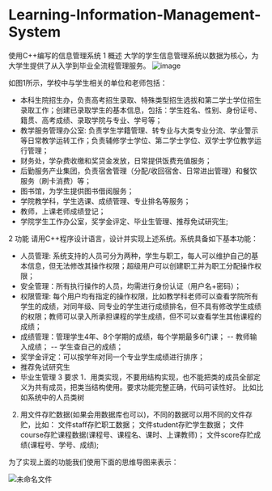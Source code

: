 # Learning-Information-Management-System
使用C++编写的信息管理系统
1	概述
大学的学生信息管理系统以数据为核心，为大学生提供了从入学到毕业全流程管理服务。
![image](https://github.com/user-attachments/assets/0883e123-8c08-47bf-9018-ce703c75b067)

如图1所示，学校中与学生相关的单位和老师包括：

- 本科生院招生办，负责高考招生录取、特殊类型招生选拔和第二学士学位招生录取工作；创建已录取学生的基本信息，包括：学生姓名、性别、身份证号、籍贯、高考成绩、录取学院与专业、学号等；
- 教学服务管理办公室: 负责学生学籍管理、转专业与大类专业分流、学业警示等日常教学运转工作；负责辅修学士学位、第二学士学位、双学士学位教学运行管理；
- 财务处，学杂费收缴和奖贷金发放，日常提供饭费充值服务；
-	后勤服务产业集团，负责宿舍管理（分配/收回宿舍、日常进出管理）和餐饮服务（刷卡消费）等；
-	图书馆，为学生提供图书借阅服务；
-	学院教学科，学生选课、成绩管理、专业排名等服务；
-	教师，上课老师成绩登记；
-	学院学生工作办公室，奖学金评定、毕业生管理、推荐免试研究生;

2	功能
请用C++程序设计语言，设计并实现上述系统。系统具备如下基本功能：
-	人员管理: 系统支持的人员可分为两种，学生与职工，每人可以维护自己的基本信息，但无法修改其操作权限；超级用户可以创建职工并为职工分配操作权限；
-	安全管理：所有执行操作的人员，均需进行身份认证（用户名+密码）；
-	权限管理: 每个用户均有指定的操作权限，比如教学科老师可以查看学院所有学生的成绩，对同年级、同专业的学生进行成绩排名，但不具有修改学生成绩的权限；教师可以录入所承担课程的学生成绩，但不可以查看学生其他课程的成绩；
-	成绩管理：管理学生4年、8个学期的成绩，每个学期最多6门课；
--	教师输入成绩；
--	学生查自己的成绩；
-	奖学金评定：可以按学年对同一个专业学生成绩进行排序；
-	推荐免试研究生
-	毕业生管理
3	要求
1．用类实现，不要用结构实现，也不能把类的成员全部定义为共有成员，把类当结构使用。要求功能完整正确，代码可读性好。
比如比如系统中的人员类树
2. 用文件存贮数据(如果会用数据库也可以)，不同的数据可以用不同的文件存贮，比如：
文件staff存贮职工数据；
文件student存贮学生数据；
文件course存贮课程数据(课程号、课程名、课时、上课教师)；
文件score存贮成绩(课程号、学号、成绩);

为了实现上面的功能我们使用下面的思维导图来表示：

![未命名文件](https://github.com/user-attachments/assets/bcc12a3e-0b3a-47e5-bfa1-517237066587)
